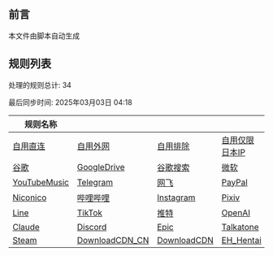 ## 前言
本文件由脚本自动生成

## 规则列表
处理的规则总计: 34 

最后同步时间: 2025年03月03日 04:18 

| 规则名称 |    |     |     |     |
|----------|----------|----------|----------|----------|
| [自用直连](https://github.com/Ctory-Nily/rule-script/tree/main/rules/Clash/userDirect) | [自用外网](https://github.com/Ctory-Nily/rule-script/tree/main/rules/Clash/userProxy) | [自用排除](https://github.com/Ctory-Nily/rule-script/tree/main/rules/Clash/userReject) | [自用仅限日本IP](https://github.com/Ctory-Nily/rule-script/tree/main/rules/Clash/JP_Only) | [Emby](https://github.com/Ctory-Nily/rule-script/tree/main/rules/Clash/Emby) |
| [谷歌](https://github.com/Ctory-Nily/rule-script/tree/main/rules/Clash/Google) | [GoogleDrive](https://github.com/Ctory-Nily/rule-script/tree/main/rules/Clash/GoogleDrive) | [谷歌搜索](https://github.com/Ctory-Nily/rule-script/tree/main/rules/Clash/GoogleSearch) | [微软](https://github.com/Ctory-Nily/rule-script/tree/main/rules/Clash/Microsoft) | [YouTube](https://github.com/Ctory-Nily/rule-script/tree/main/rules/Clash/YouTube) |
| [YouTubeMusic](https://github.com/Ctory-Nily/rule-script/tree/main/rules/Clash/YouTubeMusic) | [Telegram](https://github.com/Ctory-Nily/rule-script/tree/main/rules/Clash/Telegram) | [网飞](https://github.com/Ctory-Nily/rule-script/tree/main/rules/Clash/Netflix) | [PayPal](https://github.com/Ctory-Nily/rule-script/tree/main/rules/Clash/PayPal) | [巴哈姆特](https://github.com/Ctory-Nily/rule-script/tree/main/rules/Clash/Bahamut) |
| [Niconico](https://github.com/Ctory-Nily/rule-script/tree/main/rules/Clash/Niconico) | [哔哩哔哩](https://github.com/Ctory-Nily/rule-script/tree/main/rules/Clash/BiliBili) | [Instagram](https://github.com/Ctory-Nily/rule-script/tree/main/rules/Clash/Instagram) | [Pixiv](https://github.com/Ctory-Nily/rule-script/tree/main/rules/Clash/Pixiv) | [GoogleVoice](https://github.com/Ctory-Nily/rule-script/tree/main/rules/Clash/GoogleVoice) |
| [Line](https://github.com/Ctory-Nily/rule-script/tree/main/rules/Clash/Line) | [TikTok](https://github.com/Ctory-Nily/rule-script/tree/main/rules/Clash/TikTok) | [推特](https://github.com/Ctory-Nily/rule-script/tree/main/rules/Clash/Twitter) | [OpenAI](https://github.com/Ctory-Nily/rule-script/tree/main/rules/Clash/OpenAI) | [GitHub](https://github.com/Ctory-Nily/rule-script/tree/main/rules/Clash/GitHub) |
| [Claude](https://github.com/Ctory-Nily/rule-script/tree/main/rules/Clash/Claude) | [Discord](https://github.com/Ctory-Nily/rule-script/tree/main/rules/Clash/Discord) | [Epic](https://github.com/Ctory-Nily/rule-script/tree/main/rules/Clash/Epic) | [Talkatone](https://github.com/Ctory-Nily/rule-script/tree/main/rules/Clash/Talkatone) | [Steam_CN](https://github.com/Ctory-Nily/rule-script/tree/main/rules/Clash/Steam_CN) |
| [Steam](https://github.com/Ctory-Nily/rule-script/tree/main/rules/Clash/Steam) | [DownloadCDN_CN](https://github.com/Ctory-Nily/rule-script/tree/main/rules/Clash/DownloadCDN_CN) | [DownloadCDN](https://github.com/Ctory-Nily/rule-script/tree/main/rules/Clash/DownloadCDN) | [EH_Hentai](https://github.com/Ctory-Nily/rule-script/tree/main/rules/Clash/EH_Hentai) |